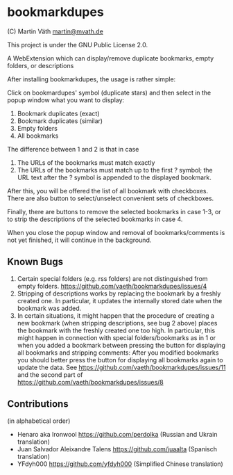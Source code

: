 # bookmarkdupes

(C) Martin Väth <martin@mvath.de>

This project is under the GNU Public License 2.0.

A WebExtension which can display/remove duplicate bookmarks, empty folders, or descriptions

After installing bookmarkdupes, the usage is rather simple:

Click on bookmardupes' symbol (duplicate stars) and then
select in the popup window what you want to display:

1. Bookmark duplicates (exact)
2. Bookmark duplicates (similar)
3. Empty folders
4. All bookmarks

The difference between 1 and 2 is that in case

1. The URLs of the bookmarks must match exactly
2. The URLs of the bookmarks must match up to the first ? symbol;
   the URL text after the ? symbol is appended to the displayed bookmark.

After this, you will be offered the list of all bookmark with checkboxes.
There are also button to select/unselect convenient sets of checkboxes.

Finally, there are buttons to remove the selected bookmarks in case 1-3,
or to strip the descriptions of the selected bookmarks in case 4.

When you close the popup window and removal of bookmarks/comments is not
yet finished, it will continue in the background.

## Known Bugs

1. Certain special folders (e.g. rss folders) are not distinguished from
   empty folders.
   https://github.com/vaeth/bookmarkdupes/issues/4
2. Stripping of descriptions works by replacing the bookmark by a freshly
   created one. In particular, it updates the internally stored date when
   the bookmark was added.
3. In certain situations, it might happen that the procedure of creating a
   new bookmark (when stripping descriptions, see bug 2 above) places the
   bookmark with the freshly created one too high. In particular, this might
   happen in connection with special folders/bookmarks as in 1 or when you
   added a bookmark between pressing the button for displaying all bookmarks
   and stripping comments: After you modified bookmarks you should better
   press the button for displaying all bookmarks again to update the data.
   See https://github.com/vaeth/bookmarkdupes/issues/11 and the second part of
   https://github.com/vaeth/bookmarkdupes/issues/8

## Contributions

(in alphabetical order)

- Henaro aka Ironwool https://github.com/perdolka (Russian and Ukrain translation)
- Juan Salvador Aleixandre Talens https://github.com/juaalta (Spanisch translation)
- YFdyh000 <yfdyh000 at gmail.com> https://github.com/yfdyh000 (Simplified Chinese translation)
